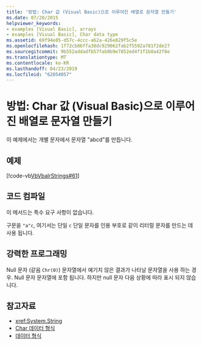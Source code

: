 ```yaml
---
title: '방법: Char 값 (Visual Basic)으로 이루어진 배열로 문자열 만들기'
ms.date: 07/20/2015
helpviewer_keywords:
- examples [Visual Basic], arrays
- examples [Visual Basic], Char data type
ms.assetid: 69f94e85-d57c-4ccc-a62a-426e829f5c5e
ms.openlocfilehash: 1f72cb86ffa38dc929062fab2f5592a781f2de27
ms.sourcegitcommit: 9b552addadfb57fab0b9e7852ed4f1f1b8a42f8e
ms.translationtype: MT
ms.contentlocale: ko-KR
ms.lasthandoff: 04/23/2019
ms.locfileid: "62054057"
---
```

# <a name="how-to-create-a-string-from-an-array-of-char-values-visual-basic"></a>방법: Char 값 (Visual Basic)으로 이루어진 배열로 문자열 만들기
이 예제에서는 개별 문자에서 문자열 "abcd"를 만듭니다.  
  
## <a name="example"></a>예제  
 [!code-vb[VbVbalrStrings#61](~/samples/snippets/visualbasic/VS_Snippets_VBCSharp/VbVbalrStrings/VB/Class2.vb#61)]  
  
## <a name="compiling-the-code"></a>코드 컴파일  
 이 메서드는 특수 요구 사항이 없습니다.  
  
 구문을 `"a"c`, 여기서는 단일 `c` 단일 문자를 인용 부호로 같이 리터럴 문자를 만드는 데 사용 됩니다.  
  
## <a name="robust-programming"></a>강력한 프로그래밍  
 Null 문자 (같음 `Chr(0)`) 문자열에서 예기치 않은 결과가 나타날 문자열을 사용 하는 경우. Null 문자 문자열에 포함 됩니다. 하지만 null 문자 다음 상황에 따라 표시 되지 않습니다.  
  
## <a name="see-also"></a>참고자료

- <xref:System.String>
- [Char 데이터 형식](../../../../visual-basic/language-reference/data-types/char-data-type.md)
- [데이터 형식](../../../../visual-basic/programming-guide/language-features/data-types/index.md)
